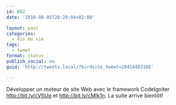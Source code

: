 ```yaml
---
id: 882
date: '2010-08-05T20:29:04+02:00'

layout: post
categories:
  - Vis ma vie
tags:
  - tweet
format: status
publish_social: no
guid: 'http://tweets.local/?birdsite_tweet=20414483166'

---
```


Développer un moteur de site Web avec le framework CodeIgniter http://bit.ly/cVfjUp et http://bit.ly/cMIk1n. La suite arrive bientôt!